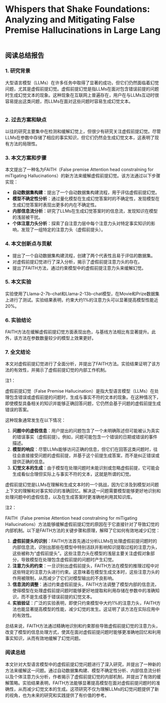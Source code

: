 # Whispers that Shake Foundations: Analyzing and Mitigating False Premise Hallucinations in Large Lang

<figure><img src="../../.gitbook/assets/image (92).png" alt=""><figcaption></figcaption></figure>

## 阅读总结报告

### 1. 研究背景

大型语言模型（LLMs）在许多任务中取得了显著的成功，但它们仍然面临着幻觉问题，尤其是虚假前提幻觉。虚假前提幻觉是指LLMs在面对包含错误前提的问题时生成幻觉文本的现象。这种现象在互联网上普遍存在，用户在与LLMs互动时很容易提出这类问题，而LLMs在面对这些问题时容易生成幻觉文本。

<figure><img src="../../.gitbook/assets/image (93).png" alt=""><figcaption></figcaption></figure>

### 2. 过去方案和缺点

以往的研究主要集中在检测和缓解幻觉上，但很少有研究关注虚假前提幻觉。尽管LLMs在参数中存储了相应的事实知识，但它们仍然会生成幻觉文本，这表明了现有方法的局限性。

### 3. 本文方案和步骤

本文提出了一种名为FAITH（False premise Attention head constraIning for miTigating Hallucinations）的新方法来缓解虚假前提幻觉。该方法通过以下步骤实现：

* **自动数据集构建**：提出了一个自动数据集构建流程，用于评估虚假前提幻觉。
* **模型不确定性分析**：通过量化模型在生成幻觉答案时的不确定性，发现模型在生成幻觉答案时表现出更多的内在不确定性。
* **内部信息流分析**：研究了LLMs在生成幻觉答案时的信息流，发现知识在模型的浅层被干扰。
* **个体注意力头分析**：探索了自注意力层中每个注意力头对特定事实知识的影响，发现了一组特定的注意力头（虚假前提头）。

### 4. 本文创新点与贡献

* 提出了一个自动数据集构建流程，创建了两个代表性且易于评估的数据集。
* 对虚假前提幻觉进行了深入分析，揭示了虚假前提注意力头的存在。
* 提出了FAITH方法，通过约束模型中的虚假前提注意力头来缓解幻觉。

### 5. 本文实验

实验使用了Llama-2-7b-chat和Llama-2-13b-chat模型，在Movie和Prize数据集上进行了测试。实验结果表明，约束大约1%的注意力头可以显著提高模型性能近20%。

### 6. 实验结论

FAITH方法在缓解虚假前提幻觉方面表现出色，与基线方法相比有显著提升。此外，该方法在参数数量较少的模型上效果更好。

### 7. 全文结论

本文对虚假前提幻觉进行了全面分析，并提出了FAITH方法。实验结果证明了该方法的有效性，并揭示了虚假前提幻觉的内部工作机制。

注1：

虚假前提幻觉（False Premise Hallucination）是指大型语言模型（LLMs）在处理包含错误或虚假前提的问题时，生成与事实不符的文本的现象。在这种情况下，即使模型具备相关的知识并能够正确回答问题，它仍然会基于问题的虚假前提生成错误的答案。

这种现象通常发生在以下情况：

1. **问题中的虚假信息**：用户提出的问题包含了一个未明确陈述但可能被认为真实的错误事实（虚假前提）。例如，问题可能包含一个错误的日期或错误的事件描述。
2. **模型的响应**：尽管LLMs能够访问正确的信息，但它们在回答这类问题时，往往会直接接受问题的虚假前提，并基于这个前提生成答案，而不是纠正错误或提供正确的信息。
3. **幻觉文本的生成**：由于模型在处理问题时未能识别或忽略虚假前提，它可能会生成看似合理但实际上与事实不符的文本，这就是所谓的幻觉。

虚假前提幻觉是LLMs在理解和生成文本时的一个挑战，因为它涉及到模型对问题上下文的理解和对事实知识的准确回忆。解决这一问题需要模型能够更好地识别和处理问题中的虚假信息，以及在生成答案时更准确地利用其知识库。

注2：

FAITH（False premise Attention head constraIning for miTigating Hallucinations）方法能够缓解虚假前提幻觉的原因在于它直接针对了导致幻觉的内部机制。以下是FAITH方法的关键步骤和原理，解释了它如何有效地减少幻觉：

1. **虚假前提头的识别**：FAITH方法首先通过分析LLMs在处理虚假前提问题时的内部信息流，识别出那些在模型中特别活跃并影响知识提取过程的注意力头，这些被称为“虚假前提头”。这些注意力头在模型的浅层主要关注虚假对象部分，导致模型在处理包含虚假前提的问题时产生幻觉。
2. **注意力头的约束**：一旦识别出虚假前提头，FAITH方法在模型的推理过程中对这些特定的注意力头进行约束。这意味着在模型生成文本时，这些注意力头的作用被限制，从而减少了它们对模型输出的不良影响。
3. **信息流的调整**：通过约束虚假前提头，FAITH方法调整了模型内部的信息流，使得模型在处理虚假前提问题时能够更好地提取和利用存储在参数中的准确知识，而不是生成基于错误前提的幻觉文本。
4. **实验验证**：广泛的实验表明，即使只约束模型中大约1%的注意力头，FAITH方法也能显著提高模型的性能，减少幻觉的发生。这证明了该方法在实际应用中的有效性。

总结来说，FAITH方法通过精确地识别和约束那些导致虚假前提幻觉的注意力头，改变了模型的信息处理方式，使其在面对虚假前提问题时能够更准确地回忆和利用事实知识，从而有效地缓解了幻觉问题。

### 阅读总结

本文针对大型语言模型中的虚假前提幻觉问题进行了深入研究，并提出了一种新的方法来缓解这一问题。通过自动数据集构建、模型不确定性分析、内部信息流分析以及个体注意力头分析，作者揭示了虚假前提幻觉的内部机制，并提出了有效的缓解策略。实验结果表明，FAITH方法能够显著提高模型在面对虚假前提问题时的准确性，从而减少幻觉文本的生成。这项研究不仅为理解LLMs的幻觉问题提供了新的视角，也为未来的研究和实践提供了有价值的参考。
